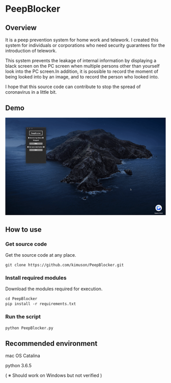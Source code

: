 # PeepBlocker
## Overview
It is a peep prevention system for home work and telework.
I created this system for individuals or corporations who need security guarantees for the introduction of telework.

This system prevents the leakage of internal information by displaying a black screen on the PC screen when multiple persons other than yourself look into the PC screen.In addition, it is possible to record the moment of being looked into by an image, and to record the person who looked into.

I hope that this source code can contribute to stop the spread of coronavirus in a little bit.


## Demo
![result](https://github.com/kimuson/PeepBlocker/blob/master/demo.gif)

## How to use
### Get source code
Get the source code at any place.

```
git clone https://github.com/kimuson/PeepBlocker.git
```

### Install required modules
Download the modules required for execution.

```
cd PeepBlocker
pip install -r requirements.txt
```

### Run the script

```
python PeepBlocker.py
```

## Recommended environment
mac OS Catalina 

python 3.6.5

( ※ Should work on Windows but not verified )





